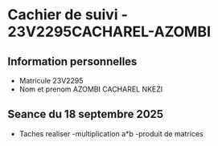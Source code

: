 # Cachier de suivi - 23V2295CACHAREL-AZOMBI
## Information personnelles
 - Matricule 23V2295
 - Nom et prenom AZOMBI CACHAREL NKEZI

## Seance du 18 septembre 2025
  * Taches realiser
    -multiplication a*b
    -produit de matrices
